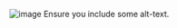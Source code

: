 ![image](https://user-images.githubusercontent.com/94877707/160113687-2013c9df-993b-4fa2-b0f3-3b3aa9b6f008.png) Ensure you include some alt-text.
